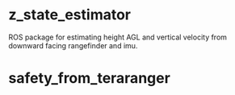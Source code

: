 # z_state_estimator
ROS package for estimating height AGL and vertical velocity from downward facing rangefinder and imu.
# safety_from_teraranger
